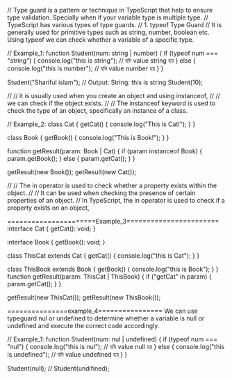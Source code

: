 // Type guard is a pattern or technique in TypeScript that help to ensure type validation. Specially when if your variable type is multiple type.
// TypeScript has various types of type guards.
// 1. typeof Type Guard
// It is generally used for primitive types such as string, number, boolean etc. Using typeof we can check whether a variable of a specific type.

// Example_1:
function Student(num: string | number) {
if (typeof num === "string") {
console.log("this is string"); // যদি value string হয়
} else {
console.log("this is number"); // যদি value number হয়
}
}

Student("Shariful islam"); // Output: String: this is string
Student(10);

// // it is usually used when you create an object and using instanceof,
// // we can check if the object exists.
// // The instanceof keyword is used to check the type of an object, specifically an instance of a class.

// Example_2:
class Cat {
getCat() {
console.log("This is Cat!");
}
}

class Book {
getBook() {
console.log("This is Book!");
}
}

function getResult(param: Book | Cat) {
if (param instanceof Book) {
param.getBook();
} else {
param.getCat();
}
}

getResult(new Book());
getResult(new Cat());

// // The in operator is used to check whether a property exists within the object.
// // It can be used when checking the presence of certain properties of an object.
// In TypeScript, the in operator is used to check if a property exists on an object,

======================Example_3=======================
interface Cat {
getCat(): void;
}

interface Book {
getBook(): void;
}

class ThisCat extends Cat {
getCat() {
console.log("this is Cat");
}
}

class ThisBook extends Book {
getBook() {
console.log("this is Book");
}
}
function getResult(param: ThisCat | ThisBook) {
if ("getCat" in param) {
param.getCat();
}
}

getResult(new ThisCat());
getResult(new ThisBook());

===============example_4================
We can use typeguard nul or undefined to determine whether a variable is null or undefined and execute the correct code accordingly.

// Example_1:
function Student(num: nul | undefined) {
if (typeof num === "nul") {
console.log("this is nul"); // যদি value null হয়
} else {
console.log("this is undefined"); // যদি value undefined হয়
}
}

Student(null); //
Student(undifined);
